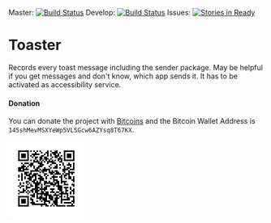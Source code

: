 Master: [![Build Status](https://travis-ci.org/mars3142/toaster.svg?branch=master)](https://travis-ci.org/mars3142/toaster) Develop: [![Build Status](https://travis-ci.org/mars3142/toaster.svg?branch=develop)](https://travis-ci.org/mars3142/toaster) Issues: [![Stories in Ready](https://badge.waffle.io/mars3142/toaster.svg?label=ready&title=Ready)](http://waffle.io/mars3142/toaster)

Toaster
=======

Records every toast message including the sender package. May be helpful if you get messages and don't know, which app sends it.
It has to be activated as accessibility service.


#### Donation

You can donate the project with [Bitcoins](http://en.wikipedia.org/wiki/Bitcoin) and the Bitcoin Wallet Address is `145shMevMSXYeWp5VLSGcw6AZYsq8T67KX`.

![Bitcoin QRCode](qrcode_bitcoin.png)
